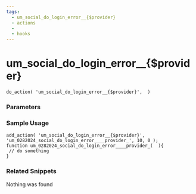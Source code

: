 ```yaml
---
tags: 
  - um_social_do_login_error__{$provider}
  - actions
  - 
  - hooks
---
```

# um\_social\_do\_login\_error\_\_{$provider}

``` php:no-line-numbers
do_action( 'um_social_do_login_error__{$provider}',  )
```
<div class='hook-sep'></div>

### Parameters

<div class='hook-sep'></div>



### Sample Usage

``` php:no-line-numbers
add_action( 'um_social_do_login_error__{$provider}', 'um_0282024_social_do_login_error____provider_', 10, 0 );
function um_0282024_social_do_login_error____provider_(  ){
 // do something
}
```
<div class='hook-sep'></div>



### Related Snippets

Nothing was found

